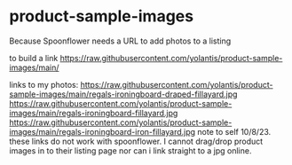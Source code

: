 # product-sample-images
Because Spoonflower needs a URL to add photos to a listing

to build a link https://raw.githubusercontent.com/yolantis/product-sample-images/main/

links to my photos:
https://raw.githubusercontent.com/yolantis/product-sample-images/main/regals-ironingboard-draped-fillayard.jpg
https://raw.githubusercontent.com/yolantis/product-sample-images/main/regals-ironingboard-fillayard.jpg
https://raw.githubusercontent.com/yolantis/product-sample-images/main/regals-ironingboard-iron-fillayard.jpg
note to self 10/8/23. these links do not work with spoonflower. I cannot drag/drop product images in to their listing page nor can i link straight to a jpg online. 
